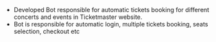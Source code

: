 - Developed Bot responsible for automatic tickets booking for different concerts and events in
Ticketmaster website.
- Bot is responsible for automatic login, multiple tickets booking, seats selection, checkout etc
